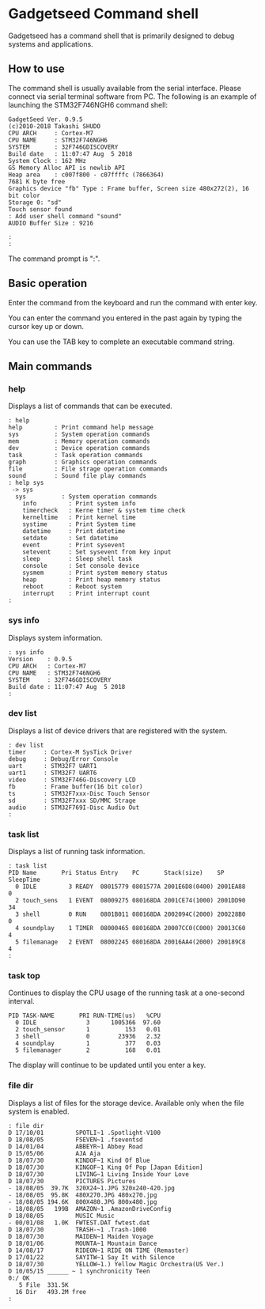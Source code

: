 # Gadgetseed Command shell

Gadgetseed has a command shell that is primarily designed to debug systems and applications.

## How to use

The command shell is usually available from the serial interface.
Please connect via serial terminal software from PC.
The following is an example of launching the STM32F746NGH6 command shell:

```
GadgetSeed Ver. 0.9.5
(c)2010-2018 Takashi SHUDO
CPU ARCH     : Cortex-M7
CPU NAME     : STM32F746NGH6
SYSTEM       : 32F746GDISCOVERY
Build date   : 11:07:47 Aug  5 2018
System Clock : 162 MHz
GS Memory Alloc API is newlib API
Heap area    : c007f800 - c07ffffc (7866364)
7681 K byte free
Graphics device "fb" Type : Frame buffer, Screen size 480x272(2), 16 bit color
Storage 0: "sd"
Touch sensor found
: Add user shell command "sound"
AUDIO Buffer Size : 9216

: 
:
```

The command prompt is ":".

## Basic operation

Enter the command from the keyboard and run the command with enter key.

You can enter the command you entered in the past again by typing the cursor key up or down.

You can use the TAB key to complete an executable command string.

## Main commands

### help

Displays a list of commands that can be executed.

```
: help  
help         : Print command help message
sys          : System operation commands
mem          : Memory operation commands
dev          : Device operation commands
task         : Task operation commands
graph        : Graphics operation commands
file         : File strage operation commands
sound        : Sound file play commands
: help sys
 -> sys
  sys          : System operation commands
    info         : Print system info
    timercheck   : Kerne timer & system time check
    kerneltime   : Print kernel time
    systime      : Print System time
    datetime     : Print datetime
    setdate      : Set datetime
    event        : Print sysevent
    setevent     : Set sysevent from key input
    sleep        : Sleep shell task
    console      : Set console device
    sysmem       : Print system memory status
    heap         : Print heap memory status
    reboot       : Reboot system
    interrupt    : Print interrupt count
:
```

### sys info

Displays system information.

```
: sys info 
Version    : 0.9.5
CPU ARCH   : Cortex-M7
CPU NAME   : STM32F746NGH6
SYSTEM     : 32F746GDISCOVERY
Build date : 11:07:47 Aug  5 2018
:
```

### dev list

Displays a list of device drivers that are registered with the system.

```
: dev list 
timer     : Cortex-M SysTick Driver
debug     : Debug/Error Console
uart      : STM32F7 UART1
uart1     : STM32F7 UART6
video     : STM32F746G-Discovery LCD
fb        : Frame buffer(16 bit color)
ts        : STM32F7xxx-Disc Touch Sensor
sd        : STM32F7xxx SD/MMC Strage
audio     : STM32F769I-Disc Audio Out
: 
```

### task list

Displays a list of running task information.

```
: task list 
PID Name       Pri Status Entry    PC       Stack(size)    SP       SleepTime
  0 IDLE         3 READY  08015779 0801577A 2001E6D8(0400) 2001EA88         0
  2 touch_sens   1 EVENT  08009275 080168DA 2001CE74(1000) 2001DD90        34
  3 shell        0 RUN    0801B011 080168DA 2002094C(2000) 200228B0         0
  4 soundplay    1 TIMER  08000465 080168DA 20007CC0(C000) 20013C60         4
  5 filemanage   2 EVENT  08002245 080168DA 20016AA4(2000) 200189C8         4
:
```

### task top

Continues to display the CPU usage of the running task at a one-second interval.

```
PID TASK-NAME       PRI RUN-TIME(us)   %CPU
  0 IDLE              3      1005366  97.60
  2 touch_sensor      1          153   0.01
  3 shell             0        23936   2.32
  4 soundplay         1          377   0.03
  5 filemanager       2          168   0.01
```

The display will continue to be updated until you enter a key.

### file dir

Displays a list of files for the storage device.
Available only when the file system is enabled.

```
: file dir 
D 17/10/01         SPOTLI~1 .Spotlight-V100
D 18/08/05         FSEVEN~1 .fseventsd
D 14/01/04         ABBEYR~1 Abbey Road
D 15/05/06         AJA Aja
D 18/07/30         KINDOF~1 Kind Of Blue
D 18/07/30         KINGOF~1 King Of Pop [Japan Edition]
D 18/07/30         LIVING~1 Living Inside Your Love
D 18/07/30         PICTURES Pictures
- 18/08/05  39.7K  320X24~1.JPG 320x240-420.jpg
- 18/08/05  95.8K  480X270.JPG 480x270.jpg
- 18/08/05 194.6K  800X480.JPG 800x480.jpg
- 18/08/05   199B  AMAZON~1 .AmazonDriveConfig
D 18/08/05         MUSIC Music
- 00/01/08   1.0K  FWTEST.DAT fwtest.dat
D 18/07/30         TRASH-~1 .Trash-1000
D 18/07/30         MAIDEN~1 Maiden Voyage
D 18/01/06         MOUNTA~1 Mountain Dance
D 14/08/17         RIDEON~1 RIDE ON TIME (Remaster)
D 17/01/22         SAYITW~1 Say It with Silence
D 18/07/30         YELLOW~1.) Yellow Magic Orchestra(US Ver.)
D 10/05/15 ______ ~ 1 synchronicity Teen
0:/ OK
   5 File  331.5K
  16 Dir   493.2M free
:
```
